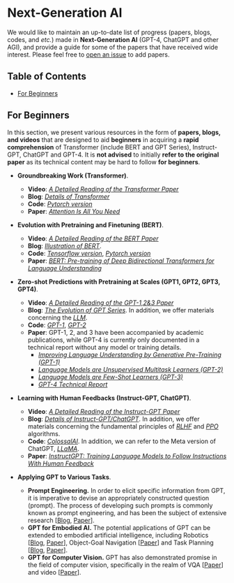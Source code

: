 # Next-Generation AI

We would like to maintain an up-to-date list of progress (papers, blogs, codes, and *etc.*) made in **Next-Generation AI** (GPT-4, ChatGPT and other AGI), and provide a guide for some of the papers that have received wide interest.
Please feel free to [open an issue](SCUT-AILab/Next-Generation-AI-awesome) to add papers.

## <a name="toc">Table of Contents</a>

- <a href="#for-beginner">For Beginners</a>

## <a name="for-beginner">For Beginners</a>

In this section, we present various resources in the form of **papers, blogs, and videos** that are designed to aid **beginners** in acquiring a **rapid comprehension** of Transformer (include BERT and GPT Series), Instruct-GPT, ChatGPT and GPT-4. It is **not advised** to initially **refer to the original paper** as its technical content may be hard to follow **for beginners**.

- **Groundbreaking Work (Transformer)**.

  - **Video**: [*A Detailed Reading of the Transformer Paper*](https://www.bilibili.com/video/BV1pu411o7BE/)
  - **Blog**: [*Details of Transformer*](https://zhuanlan.zhihu.com/p/338817680)
  - **Code**: [*Pytorch version*](https://github.com/jadore801120/attention-is-all-you-need-pytorch)
  - **Paper**: [*Attention Is All You Need*](https://proceedings.neurips.cc/paper_files/paper/2017/file/3f5ee243547dee91fbd053c1c4a845aa-Paper.pdf)
  
- **Evolution with Pretraining and Finetuning (BERT)**.
  - **Video**: [*A Detailed Reading of the BERT Paper*](https://www.bilibili.com/video/BV1PL411M7eQ/)
  - **Blog**: [*Illustration of BERT*](https://zhuanlan.zhihu.com/p/364966458).
  - **Code**: [*Tensorflow version*](https://github.com/google-research/bert), [*Pytorch version*](https://github.com/codertimo/BERT-pytorch)
  - **Paper**: [*BERT: Pre-training of Deep Bidirectional Transformers for Language Understanding*](https://arxiv.org/pdf/1810.04805.pdf)


- **Zero-shot Predictions with Pretraining at Scales (GPT1, GPT2, GPT3, GPT4)**.
  - **Video**: [*A Detailed Reading of the GPT-1,2&3 Paper*](https://www.bilibili.com/video/BV1AF411b7xQ/)
  - **Blog**: [*The Evolution of GPT Series*](https://zhuanlan.zhihu.com/p/609716668). In addition, we offer materials concerning the [*LLM*](https://zhuanlan.zhihu.com/p/597586623).
  - **Code**: [*GPT-1*](https://github.com/openai/finetune-transformer-lm), [*GPT-2*](https://github.com/openai/gpt-2)
  - **Paper**: GPT-1, 2, and 3 have been accompanied by academic publications, while GPT-4 is currently only documented in a technical report without any model or training details.
    - [*Improving Language Understanding by Generative Pre-Training (GPT-1)*](https://cdn.openai.com/research-covers/language-unsupervised/language_understanding_paper.pdf)
    - [*Language Models are Unsupervised Multitask Learners (GPT-2)*](https://cdn.openai.com/better-language-models/language_models_are_unsupervised_multitask_learners.pdf)
    - [*Language Models are Few-Shot Learners (GPT-3)*](https://proceedings.neurips.cc/paper/2020/file/1457c0d6bfcb4967418bfb8ac142f64a-Paper.pdf)
    - [*GPT-4 Technical Report*](https://arxiv.org/pdf/2303.08774)

- **Learning with Human Feedbacks (Instruct-GPT, ChatGPT)**.
  - **Video**: [*A Detailed Reading of the Instruct-GPT Paper*](https://www.bilibili.com/video/BV1hd4y187CR/)
  - **Blog**: [*Details of Instruct-GPT/ChatGPT*](https://www.bilibili.com/opus/749177592393760805). In addition, we offer materials concerning the fundamental principles of [*RLHF*](https://mp.weixin.qq.com/s/hm_bbVebSF4JudctCsiRcA) and [*PPO*](https://www.jianshu.com/p/9f113adc0c50) algorithms.
  - **Code**: [*ColossalAI*](https://github.com/hpcaitech/ColossalAI). In addition, we can refer to the Meta version of ChatGPT, [*LLaMA*](https://github.com/facebookresearch/llama). 
  - **Paper**: [*InstructGPT: Training Language Models to Follow Instructions With Human Feedback*](https://proceedings.neurips.cc/paper_files/paper/2022/file/b1efde53be364a73914f58805a001731-Paper-Conference.pdf)

- **Applying GPT to Various Tasks**.
    - **Prompt Engineering.** In order to elicit specific information from GPT, it is imperative to devise an appropriately constructed question (prompt). The process of developing such prompts is commonly known as prompt engineering, and has been the subject of extensive research [[Blog](https://zhuanlan.zhihu.com/p/613197867), [Paper](https://openreview.net/pdf?id=e2TBb5y0yFf)]. 
    - **GPT for Embodied AI.** The potential applications of GPT can be extended to embodied artificial intelligence, including Robotics [[Blog](https://zhuanlan.zhihu.com/p/612137768), [Paper](https://www.microsoft.com/en-us/research/uploads/prod/2023/02/ChatGPT___Robotics.pdf)], Object-Goal Navigation [[Paper](https://arxiv.org/pdf/2301.13166.pdf)] and Task Planning [[Blog](https://zhuanlan.zhihu.com/p/501856356), [Paper](https://arxiv.org/pdf/2204.01691.pdf)].
    - **GPT for Computer Vision.** GPT has also demonstrated promise in the field of computer vision, specifically in the realm of VQA [[Paper](https://arxiv.org/abs/2207.12101)] and video [[Paper](https://arxiv.org/abs/2212.04501)].
